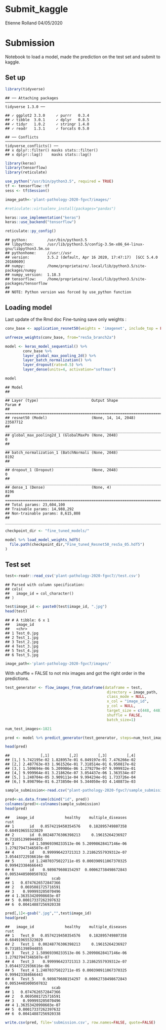 Submit\_kaggle
================
Etienne Rolland
04/05/2020

# Submission

Notebook to load a model, made the prediction on the test set and submit
to
    kaggle.

## Set up

``` r
library(tidyverse)
```

    ## ── Attaching packages ────────────────────────────────────────────────────────────────────────────────────────────────── tidyverse 1.3.0 ──

    ## ✓ ggplot2 3.3.0     ✓ purrr   0.3.4
    ## ✓ tibble  3.0.1     ✓ dplyr   0.8.5
    ## ✓ tidyr   1.0.2     ✓ stringr 1.4.0
    ## ✓ readr   1.3.1     ✓ forcats 0.5.0

    ## ── Conflicts ───────────────────────────────────────────────────────────────────────────────────────────────────── tidyverse_conflicts() ──
    ## x dplyr::filter() masks stats::filter()
    ## x dplyr::lag()    masks stats::lag()

``` r
library(keras)
library(tensorflow)
library(reticulate)
```

``` r
use_python("/usr/bin/python3.5", required = TRUE)
tf <- tensorflow::tf
sess <- tf$Session()
```

``` r
image_path<-'plant-pathology-2020-fgvc7/images/'
```

``` r
#reticulate::virtualenv_install(packages="pandas") 
```

``` r
keras::use_implementation("keras")
keras::use_backend("tensorflow")
```

``` r
reticulate::py_config()
```

    ## python:         /usr/bin/python3.5
    ## libpython:      /usr/lib/python3.5/config-3.5m-x86_64-linux-gnu/libpython3.5m.so
    ## pythonhome:     //usr://usr
    ## version:        3.5.2 (default, Apr 16 2020, 17:47:17)  [GCC 5.4.0 20160609]
    ## numpy:          /home/proprietaire/.local/lib/python3.5/site-packages/numpy
    ## numpy_version:  1.18.3
    ## tensorflow:     /home/proprietaire/.local/lib/python3.5/site-packages/tensorflow
    ## 
    ## NOTE: Python version was forced by use_python function

## Loading model

Last update of the Rmd doc Fine-tuning save only weights
:

``` r
conv_base <- application_resnet50(weights = 'imagenet', include_top = FALSE, input_shape = c(448, 448, 3))
```

``` r
unfreeze_weights(conv_base, from="res5a_branch2a")
```

``` r
model <- keras_model_sequential() %>% 
        conv_base %>% 
        layer_global_max_pooling_2d() %>% 
        layer_batch_normalization() %>%
        layer_dropout(rate=0.5) %>%
        layer_dense(units=4, activation="softmax")
```

``` r
model
```

    ## Model
    ## ________________________________________________________________________________
    ## Layer (type)                        Output Shape                    Param #     
    ## ================================================================================
    ## resnet50 (Model)                    (None, 14, 14, 2048)            23587712    
    ## ________________________________________________________________________________
    ## global_max_pooling2d_1 (GlobalMaxPo (None, 2048)                    0           
    ## ________________________________________________________________________________
    ## batch_normalization_1 (BatchNormali (None, 2048)                    8192        
    ## ________________________________________________________________________________
    ## dropout_1 (Dropout)                 (None, 2048)                    0           
    ## ________________________________________________________________________________
    ## dense_1 (Dense)                     (None, 4)                       8196        
    ## ================================================================================
    ## Total params: 23,604,100
    ## Trainable params: 14,988,292
    ## Non-trainable params: 8,615,808
    ## ________________________________________________________________________________

``` r
checkpoint_dir <- "fine_tuned_models/"

model %>% load_model_weights_hdf5(
  file.path(checkpoint_dir,"Fine_tuned_Resnet50_res5a_05.hdf5")
)
```

## Test set

``` r
test<-readr::read_csv('plant-pathology-2020-fgvc7//test.csv')
```

    ## Parsed with column specification:
    ## cols(
    ##   image_id = col_character()
    ## )

``` r
test$image_id <- paste0(test$image_id, ".jpg")
head(test)
```

    ## # A tibble: 6 x 1
    ##   image_id  
    ##   <chr>     
    ## 1 Test_0.jpg
    ## 2 Test_1.jpg
    ## 3 Test_2.jpg
    ## 4 Test_3.jpg
    ## 5 Test_4.jpg
    ## 6 Test_5.jpg

``` r
image_path<-'plant-pathology-2020-fgvc7/images/'
```

With shuffle = FALSE to not mix images and got the right order in the
predictions.

``` r
test_generator <- flow_images_from_dataframe(dataframe = test, 
                                              directory = image_path,
                                              class_mode = NULL,
                                              x_col = "image_id",
                                              y_col = NULL,
                                              target_size = c(448, 448),
                                              shuffle = FALSE,
                                              batch_size=1)
```

``` r
num_test_images<-1821
```

``` r
pred <- model %>% predict_generator(test_generator, steps=num_test_images)
```

``` r
head(pred)
```

    ##              [,1]         [,2]         [,3]         [,4]
    ## [1,] 5.742195e-02 1.828957e-01 6.849197e-01 7.476266e-02
    ## [2,] 2.487763e-03 1.961526e-01 7.318514e-01 6.950817e-02
    ## [3,] 1.509694e-06 5.209986e-06 1.279279e-07 9.999932e-01
    ## [4,] 9.999964e-01 3.218626e-07 3.054437e-06 1.363534e-07
    ## [5,] 1.240704e-05 3.909111e-04 9.994234e-01 1.733726e-04
    ## [6,] 9.898796e-01 6.273850e-04 5.344050e-03 4.148873e-03

``` r
sample_submission<-read.csv("plant-pathology-2020-fgvc7/sample_submission.csv")
```

``` r
pred<-as.data.frame(cbind("id", pred))
colnames(pred)<-colnames(sample_submission)
head(pred)
```

    ##   image_id              healthy    multiple_diseases                 rust
    ## 1       id   0.0574219450354576    0.182895749807358    0.684919655323029
    ## 2       id  0.00248776306398213     0.19615264236927    0.731851398944855
    ## 3       id 1.50969390233513e-06 5.20998628417146e-06 1.27927947346507e-07
    ## 4       id    0.999996423721313 3.21862557939312e-07 3.05443722936616e-06
    ## 5       id 1.24070375022711e-05 0.000390911067370325    0.999423384666443
    ## 6       id    0.989879608154297  0.00062738498672843  0.00534405000507832
    ##                   scab
    ## 1   0.0747626572847366
    ## 2   0.0695081725716591
    ## 3    0.999993205070496
    ## 4 1.36353420998603e-07
    ## 5  0.00017337262397632
    ## 6  0.00414887256920338

``` r
pred[,1]<-gsub(".jpg","",test$image_id)
head(pred)
```

    ##   image_id              healthy    multiple_diseases                 rust
    ## 1   Test_0   0.0574219450354576    0.182895749807358    0.684919655323029
    ## 2   Test_1  0.00248776306398213     0.19615264236927    0.731851398944855
    ## 3   Test_2 1.50969390233513e-06 5.20998628417146e-06 1.27927947346507e-07
    ## 4   Test_3    0.999996423721313 3.21862557939312e-07 3.05443722936616e-06
    ## 5   Test_4 1.24070375022711e-05 0.000390911067370325    0.999423384666443
    ## 6   Test_5    0.989879608154297  0.00062738498672843  0.00534405000507832
    ##                   scab
    ## 1   0.0747626572847366
    ## 2   0.0695081725716591
    ## 3    0.999993205070496
    ## 4 1.36353420998603e-07
    ## 5  0.00017337262397632
    ## 6  0.00414887256920338

``` r
write.csv(pred, file='submission.csv', row.names=FALSE, quote=FALSE)
```
